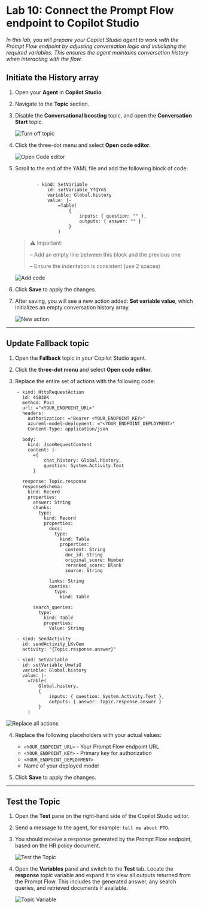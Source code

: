 # Lab 10: Connect the Prompt Flow endpoint to Copilot Studio

*In this lab, you will prepare your Copilot Studio agent to work with the Prompt Flow endpoint by adjusting conversation logic and initializing the required variables. This ensures the agent maintains conversation history when interacting with the flow.*

## Initiate the History array

1. Open your **Agent** in **Copilot Studio**.

2. Navigate to the **Topic** section.

3. Disable the **Conversational boosting** topic, and open the **Conversation Start** topic.

   ![Turn off topic](./assets/3-10-turnoff.png)

4. Click the three-dot menu and select **Open code editor**.

   ![Open Code editor](./assets/3-10-codeeditor.png)

5. Scroll to the end of the YAML file and add the following block of code:

    ```

            - kind: SetVariable
                id: setVariable_YfQYn5
                variable: Global.history
                value: |-
                    =Table(
                        { 
                            inputs: { question: "" }, 
                            outputs: { answer: "" } 
                        }
                    )
    ```

    > ⚠️ Important:
    > 
    > – Add an empty line between this block and the previous one
    >
    > – Ensure the indentation is consistent (use 2 spaces)

    ![Add code](./assets/3-10-add-code.png)

6. Click **Save** to apply the changes.

7. After saving, you will see a new action added: **Set variable value**, which initializes an empty conversation history array.

    ![New action](./assets/3-10-history-init.png)

***

## Update Fallback topic

1. Open the **Fallback** topic in your Copilot Studio agent.

2. Click the **three-dot menu** and select **Open code editor**.

3. Replace the entire set of actions with the following code:

```
    - kind: HttpRequestAction
      id: 4iB3DK
      method: Post
      url: ="<YOUR_ENDPOINT_URL>"
      headers:
        Authorization: ="Bearer <YOUR_ENDPOINT_KEY>"
        azureml-model-deployment: ="<YOUR_ENDPOINT_DEPLOYMENT>"
        Content-Type: application/json

      body:
        kind: JsonRequestContent
        content: |-
          ={
              chat_history: Global.history,
              question: System.Activity.Text
          }

      response: Topic.response
      responseSchema:
        kind: Record
        properties:
          answer: String
          chunks:
            type:
              kind: Record
              properties:
                docs:
                  type:
                    kind: Table
                    properties:
                      content: String
                      doc_id: String
                      original_score: Number
                      reranked_score: Blank
                      source: String

                links: String
                queries:
                  type:
                    kind: Table

          search_queries:
            type:
              kind: Table
              properties:
                Value: String

    - kind: SendActivity
      id: sendActivity_LKvOem
      activity: "{Topic.response.answer}"

    - kind: SetVariable
      id: setVariable_UmwtiG
      variable: Global.history
      value: |-
        =Table(
            Global.history,
            {
                inputs: { question: System.Activity.Text },
                outputs: { answer: Topic.response.answer }
            }
        )
```
  
![Replace all actions](./assets/3-10-replace-actions.png)

4. Replace the following placeholders with your actual values:

   - `<YOUR_ENDPOINT_URL>` - Your Prompt Flow endpoint URL
   - `<YOUR_ENDPOINT_KEY>` - Primary key for authorization
   - `<YOUR_ENDPOINT_DEPLOYMENT>`
   - Name of your deployed model

5. Click **Save** to apply the changes.

***

## Test the Topic

1. Open the **Test** pane on the right-hand side of the Copilot Studio editor.

2. Send a message to the agent, for example: `tell me about PTO`.

3. You should receive a response generated by the Prompt Flow endpoint, based on the HR policy document.

   ![Test the Topic](./assets/3-10-test.png)

4. Open the **Variables** panel and switch to the **Test** tab. Locate the **response** topic variable and expand it to view all outputs returned from the Prompt Flow.
This includes the generated answer, any search queries, and retrieved documents if available.

   ![Topic Variable](./assets/3-10-variable.png)
